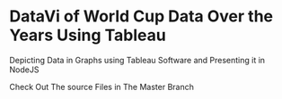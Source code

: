 # DataVi of World Cup Data Over the Years Using Tableau
Depicting Data in Graphs using Tableau Software and Presenting it in NodeJS

Check Out The source Files in The Master Branch
